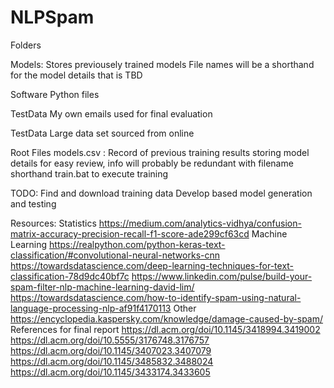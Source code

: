 # NLPSpam

Folders

Models: Stores previousely trained models
	File names will be a shorthand for the model details that is TBD

Software
	Python files

TestData
	My own emails used for final evaluation

TestData
	Large data set sourced from online

Root Files
	models.csv : Record of previous training results storing model details for easy review, info will probably be redundant with filename shorthand
	train.bat to execute training

TODO:
	Find and download training data
	Develop based model generation and testing

Resources:
	Statistics
		https://medium.com/analytics-vidhya/confusion-matrix-accuracy-precision-recall-f1-score-ade299cf63cd
	Machine Learning
		https://realpython.com/python-keras-text-classification/#convolutional-neural-networks-cnn
		https://towardsdatascience.com/deep-learning-techniques-for-text-classification-78d9dc40bf7c
		https://www.linkedin.com/pulse/build-your-spam-filter-nlp-machine-learning-david-lim/
		https://towardsdatascience.com/how-to-identify-spam-using-natural-language-processing-nlp-af91f4170113
	Other
		https://encyclopedia.kaspersky.com/knowledge/damage-caused-by-spam/
	References for final report
		https://dl.acm.org/doi/10.1145/3418994.3419002
		https://dl.acm.org/doi/10.5555/3176748.3176757
		https://dl.acm.org/doi/10.1145/3407023.3407079
		https://dl.acm.org/doi/10.1145/3485832.3488024
		https://dl.acm.org/doi/10.1145/3433174.3433605